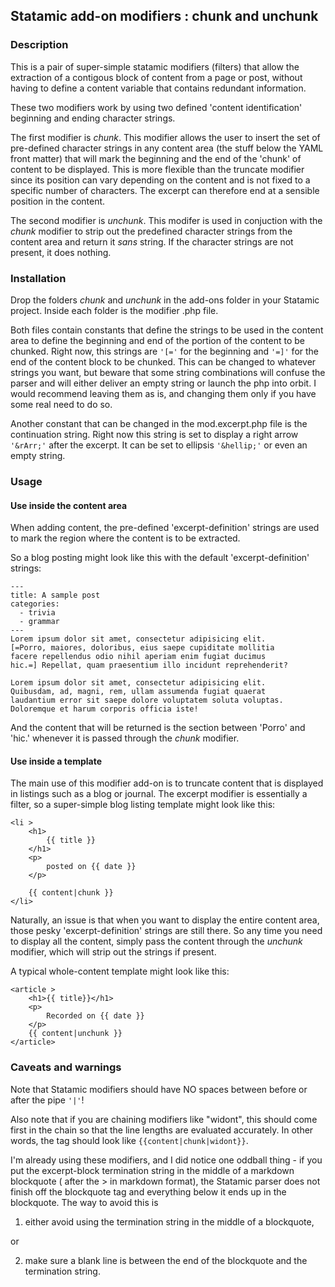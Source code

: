 ## Statamic add-on modifiers : chunk and unchunk

### Description

This is a pair of super-simple statamic modifiers (filters) that allow the extraction of a contigous block of content from a page or post, without having to define a content variable that contains redundant information.

These two modifiers work by using two defined 'content identification' beginning and ending character strings.  

The first modifier is *chunk*. This modifier allows the user to insert the set of pre-defined character strings in any content area (the stuff below the YAML front matter) that will mark the beginning and the end of the 'chunk' of content to be displayed. This is more flexible than the truncate modifier since its position can vary depending on the content and is not fixed to a specific number of characters. The excerpt can therefore end at a sensible position in the content.

The second modifier is *unchunk*. This modifer is used in conjuction with the *chunk* modifier to strip out the predefined character strings from the content area and return it *sans* string. If the character strings are not present, it does nothing.

### Installation

Drop the folders *chunk* and *unchunk* in the add-ons folder in your Statamic project. Inside each folder is the modifier .php file. 

Both files contain constants that define the strings to be used in the content area to define the beginning and end of the portion of the content to be chunked. Right now, this strings are ```'[='``` for the beginning and ```'=]'``` for the end of the content block to be chunked. This can be changed to whatever strings you want, but beware that some string combinations will confuse the parser and will either deliver an empty string or launch the php into orbit. I would recommend leaving them as is, and changing them only if you have some real need to do so. 

Another constant that can be changed in the mod.excerpt.php file is the continuation string. Right now this string is set to display a right arrow ```'&rArr;'``` after the excerpt. It can be set to ellipsis ```'&hellip;'``` or even an empty string.

### Usage

#### Use inside the content area

When adding content, the pre-defined 'excerpt-definition' strings are used to mark the region where the content is to be extracted.

So a blog posting might look like this with the default 'excerpt-definition' strings:

```
---
title: A sample post
categories:
  - trivia
  - grammar
---
Lorem ipsum dolor sit amet, consectetur adipisicing elit. 
[=Porro, maiores, doloribus, eius saepe cupiditate mollitia 
facere repellendus odio nihil aperiam enim fugiat ducimus 
hic.=] Repellat, quam praesentium illo incidunt reprehenderit?

Lorem ipsum dolor sit amet, consectetur adipisicing elit. 
Quibusdam, ad, magni, rem, ullam assumenda fugiat quaerat 
laudantium error sit saepe dolore voluptatem soluta voluptas. 
Doloremque et harum corporis officia iste!
```
And the content that will be returned is the section between 'Porro' and 'hic.' whenever it is passed through the *chunk* modifier.


#### Use inside a template

The main use of this modifier add-on is to truncate content that is displayed in listings such as a blog or journal. The excerpt modifier is essentially a filter, so a super-simple blog listing template might look like this:

```
<li >
	<h1>
		{{ title }}
	</h1>
	<p>
		posted on {{ date }}
	</p>
	
	{{ content|chunk }}
</li>
```

Naturally, an issue is that when you want to display the entire content area, those pesky 'excerpt-definition' strings are still there. So any time you need to display all the content, simply pass the content through the *unchunk* modifier, which will strip out the strings if present.

A typical whole-content template might look like this:

```
<article >
	<h1>{{ title}}</h1>
	<p>
		Recorded on {{ date }}
	</p>
	{{ content|unchunk }}
</article>
```
### Caveats and warnings

Note that Statamic modifiers should have NO spaces between before or after the pipe ```'|'```!

Also note that if you are chaining modifiers like "widont", this should come first in the chain so that the line lengths are evaluated accurately. In other words, the tag should look like ```{{content|chunk|widont}}```. 

I'm already using these modifiers, and I did notice one oddball thing - if you put the excerpt-block termination string in the middle of a markdown blockquote ( after the > in markdown format), the Statamic parser does not finish off the blockquote tag and everything below it ends up in the blockquote. The way to avoid this is 

1. either avoid using the termination string in the middle of a blockquote, 

or

2. make sure a blank line is between the end of the blockquote and the termination string.







